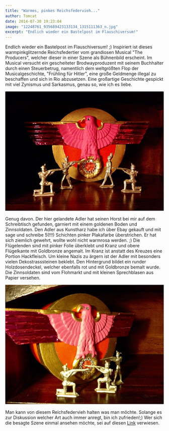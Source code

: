 ```yaml
---
title: "Warmes, pinkes Reichsfedervieh..."
author: Tomcat
date: 2014-07-30 19:23:04
image: "12248761_935689423133134_1315111363_n.jpg"
excerpt: "Endlich wieder ein Bastelpost im Flauschiversum!"
---
```


Endlich wieder ein Bastelpost im Flauschiversum! ;) Inspiriert ist dieses warmpinkglitzernde Reichsfedertier vom grandiosen Musical "The Producers", welcher dieser in einer Szene als Bühnenbild erscheint. Im Musical versucht ein gescheiteter Brodwayproduzent mit seinem Buchhalter durch einen Steuerbetrug, namentlich dem weltgrößten Flop der Musicalgeschichte, "Frühling für Hitler", eine große Geldmenge illegal zu beschaffen und sich in Rio abzusetzen. Eine großartige Geschichte gespickt mit viel Zynismus und Sarkasmus, genau so, wie ich es liebe.

![12248761_935689423133134_1315111363_n.jpg](12248761_935689423133134_1315111363_n.jpg)

Genug davon. Der hier gelandete Adler hat seinen Horst bei mir auf dem Schreibtisch gefunden, garniert mit einem goldenen Boden und Zinnsoldaten. Den Adler aus Kunstharz habe ich über Ebay gekauft und mit sage und schreibe 5(!!!) Schichten pinker Plakafarbe überstrichen. Er hat sich ziemlich gewehrt, wollte wohl nicht warmrosa werden. ;) Die Flügelenden sind mit pinker Folie überklebt und Kranz und obere Flügelkante mit Goldbronze angemalt. Im Kranz ist anstatt des Kreuzes eine Portion Hackfleisch. Um kleine Nazis zu ärgern ist der Adler mit besonders vielen Dekostrasssteinen beklebt. Den Hintergrund bildet ein runder Holzdosendeckel, welcher ebenfalls rot und mit Goldbronze bemalt wurde. Die Zinnsoldaten sind vom Flohmarkt und mit kleinen Sprechblasen aus Papier versehen.

![12248623_935689629799780_1066726699_n.jpg](12248623_935689629799780_1066726699_n.jpg)

Man kann von diesem Reichsfedervieh halten was man möchte. Solange es zur Diskussion welcher Art auch immer anregt, bin ich zufrieden!;) Wer sich die besagte Szene einmal ansehen möchte, sei auf diesen [Link](https://www.youtube.com/watch?v=z9ZbKbtMmnkhttp://) verwiesen.
   

